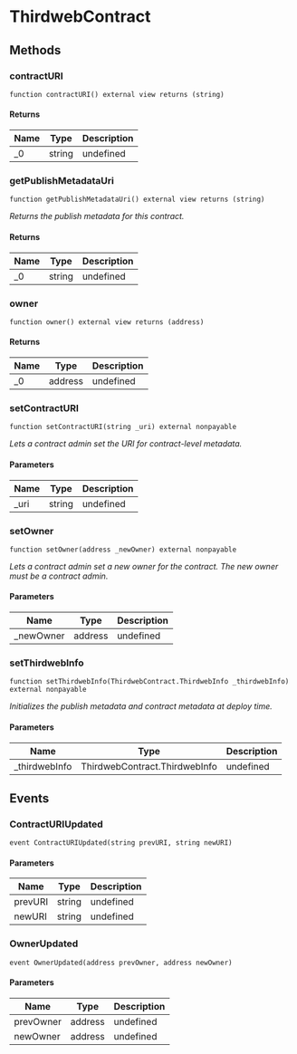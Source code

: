 # ThirdwebContract









## Methods

### contractURI

```solidity
function contractURI() external view returns (string)
```






#### Returns

| Name | Type | Description |
|---|---|---|
| _0 | string | undefined

### getPublishMetadataUri

```solidity
function getPublishMetadataUri() external view returns (string)
```



*Returns the publish metadata for this contract.*


#### Returns

| Name | Type | Description |
|---|---|---|
| _0 | string | undefined

### owner

```solidity
function owner() external view returns (address)
```






#### Returns

| Name | Type | Description |
|---|---|---|
| _0 | address | undefined

### setContractURI

```solidity
function setContractURI(string _uri) external nonpayable
```



*Lets a contract admin set the URI for contract-level metadata.*

#### Parameters

| Name | Type | Description |
|---|---|---|
| _uri | string | undefined

### setOwner

```solidity
function setOwner(address _newOwner) external nonpayable
```



*Lets a contract admin set a new owner for the contract. The new owner must be a contract admin.*

#### Parameters

| Name | Type | Description |
|---|---|---|
| _newOwner | address | undefined

### setThirdwebInfo

```solidity
function setThirdwebInfo(ThirdwebContract.ThirdwebInfo _thirdwebInfo) external nonpayable
```



*Initializes the publish metadata and contract metadata at deploy time.*

#### Parameters

| Name | Type | Description |
|---|---|---|
| _thirdwebInfo | ThirdwebContract.ThirdwebInfo | undefined



## Events

### ContractURIUpdated

```solidity
event ContractURIUpdated(string prevURI, string newURI)
```





#### Parameters

| Name | Type | Description |
|---|---|---|
| prevURI  | string | undefined |
| newURI  | string | undefined |

### OwnerUpdated

```solidity
event OwnerUpdated(address prevOwner, address newOwner)
```





#### Parameters

| Name | Type | Description |
|---|---|---|
| prevOwner  | address | undefined |
| newOwner  | address | undefined |



